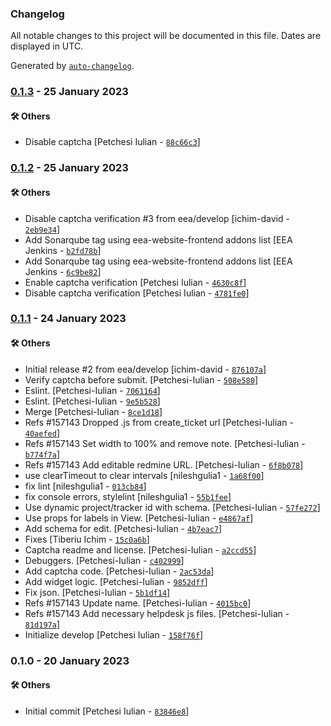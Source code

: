### Changelog

All notable changes to this project will be documented in this file. Dates are displayed in UTC.

Generated by [`auto-changelog`](https://github.com/CookPete/auto-changelog).

### [0.1.3](https://github.com/eea/volto-redmine-helpdesk/compare/0.1.2...0.1.3) - 25 January 2023

#### :hammer_and_wrench: Others

- Disable captcha [Petchesi Iulian - [`88c66c3`](https://github.com/eea/volto-redmine-helpdesk/commit/88c66c3d79b2fe6c2d0ba1245c8fa3415abff4e5)]
### [0.1.2](https://github.com/eea/volto-redmine-helpdesk/compare/0.1.1...0.1.2) - 25 January 2023

#### :hammer_and_wrench: Others

- Disable captcha verification #3 from eea/develop [ichim-david - [`2eb9e34`](https://github.com/eea/volto-redmine-helpdesk/commit/2eb9e3491857adcacb5a6ea0cbb66f3a703b4a24)]
- Add Sonarqube tag using eea-website-frontend addons list [EEA Jenkins - [`b2fd78b`](https://github.com/eea/volto-redmine-helpdesk/commit/b2fd78b039f0e19b45e6cea77e9df13956b1d61b)]
- Add Sonarqube tag using eea-website-frontend addons list [EEA Jenkins - [`6c9be82`](https://github.com/eea/volto-redmine-helpdesk/commit/6c9be8268939c34873c0f15e6ef35357bea7abfe)]
- Enable captcha verification [Petchesi Iulian - [`4630c8f`](https://github.com/eea/volto-redmine-helpdesk/commit/4630c8f1f44bed577138aff0a9cd0235e7bf195c)]
- Disable captcha verification [Petchesi Iulian - [`4781fe0`](https://github.com/eea/volto-redmine-helpdesk/commit/4781fe05816b9ac6d5428e56b21de13c344bfeb2)]
### [0.1.1](https://github.com/eea/volto-redmine-helpdesk/compare/0.1.0...0.1.1) - 24 January 2023

#### :hammer_and_wrench: Others

- Initial release #2 from eea/develop [ichim-david - [`876107a`](https://github.com/eea/volto-redmine-helpdesk/commit/876107a2bce96bb410dea5aa92a3d7847cdf69d6)]
- Verify captcha before submit. [Petchesi-Iulian - [`508e580`](https://github.com/eea/volto-redmine-helpdesk/commit/508e580a611a779af31f1321380923cca5047793)]
- Eslint. [Petchesi-Iulian - [`7061164`](https://github.com/eea/volto-redmine-helpdesk/commit/7061164eff97e587f5219b4222c6be89fc5ed0c6)]
- Eslint. [Petchesi-Iulian - [`9e5b528`](https://github.com/eea/volto-redmine-helpdesk/commit/9e5b528a23a3a416036c67489f99070eafe22f9b)]
- Merge [Petchesi-Iulian - [`8ce1d18`](https://github.com/eea/volto-redmine-helpdesk/commit/8ce1d18b7b8ce5cd57c7e5c900ec8b3f4b0449dd)]
- Refs #157143 Dropped .js from create_ticket url [Petchesi-Iulian - [`40aefed`](https://github.com/eea/volto-redmine-helpdesk/commit/40aefed5acc3a6ac1e9d9c4c92becc618db83d6f)]
- Refs #157143 Set width to 100% and remove note. [Petchesi-Iulian - [`b774f7a`](https://github.com/eea/volto-redmine-helpdesk/commit/b774f7a4b4ed75d04d1b5a69e1503a52ac1f36e9)]
- Refs #157143 Add editable redmine URL. [Petchesi-Iulian - [`6f8b078`](https://github.com/eea/volto-redmine-helpdesk/commit/6f8b0787891050ad352e49350554847805c5d09a)]
- use clearTimeout to clear intervals [nileshgulia1 - [`1a68f00`](https://github.com/eea/volto-redmine-helpdesk/commit/1a68f0088d07d088b0ea3f46d05dfd5d10f5e186)]
- fix lint [nileshgulia1 - [`013cb84`](https://github.com/eea/volto-redmine-helpdesk/commit/013cb84f8be4f75f9f3b61a480135ec9ca5d8072)]
- fix console errors, stylelint [nileshgulia1 - [`55b1fee`](https://github.com/eea/volto-redmine-helpdesk/commit/55b1feecb5e75f12715cc8698a3eff9852c11e6c)]
- Use dynamic project/tracker id with schema. [Petchesi-Iulian - [`57fe272`](https://github.com/eea/volto-redmine-helpdesk/commit/57fe272d3001b0718f377943e5206e0026e459f5)]
- Use props for labels in View. [Petchesi-Iulian - [`e4867af`](https://github.com/eea/volto-redmine-helpdesk/commit/e4867af7d59baaf9f1474b25c82a38a6b3975afd)]
- Add schema for edit. [Petchesi-Iulian - [`4b7eac7`](https://github.com/eea/volto-redmine-helpdesk/commit/4b7eac78908098aeed08fe877d33b2db20c359c1)]
- Fixes [Tiberiu Ichim - [`15c0a6b`](https://github.com/eea/volto-redmine-helpdesk/commit/15c0a6b5912a37831a914433a8861d2c600bef44)]
- Captcha readme and license. [Petchesi-Iulian - [`a2ccd55`](https://github.com/eea/volto-redmine-helpdesk/commit/a2ccd559ebab2248e4653c097e4ee51551ede2ee)]
- Debuggers. [Petchesi-Iulian - [`c402999`](https://github.com/eea/volto-redmine-helpdesk/commit/c40299985383c04b06105cda7fd162dee3916cfa)]
- Add captcha code. [Petchesi-Iulian - [`2ac53da`](https://github.com/eea/volto-redmine-helpdesk/commit/2ac53dada55a113c5aa0e4f8413785f894acf210)]
- Add widget logic. [Petchesi-Iulian - [`9852dff`](https://github.com/eea/volto-redmine-helpdesk/commit/9852dff7a2347bae9730aeb493b6d0102d161dad)]
- Fix json. [Petchesi-Iulian - [`5b1df14`](https://github.com/eea/volto-redmine-helpdesk/commit/5b1df14f692cfd0747c45634e28d6231a67652c7)]
- Refs #157143 Update name. [Petchesi-Iulian - [`4015bc0`](https://github.com/eea/volto-redmine-helpdesk/commit/4015bc0a8d8a5968e1f84dd23e4aa0f360a21786)]
- Refs #157143 Add necessary helpdesk js files. [Petchesi-Iulian - [`81d197a`](https://github.com/eea/volto-redmine-helpdesk/commit/81d197adfb6216e833bf1b13b9b70b63facbb514)]
- Initialize develop [Petchesi Iulian - [`158f76f`](https://github.com/eea/volto-redmine-helpdesk/commit/158f76fd231964743f009550b150171aac7dac83)]
### 0.1.0 - 20 January 2023

#### :hammer_and_wrench: Others

- Initial commit [Petchesi Iulian - [`83846e8`](https://github.com/eea/volto-redmine-helpdesk/commit/83846e8c50208c9fa406c58a0cd3e0e7f47cd64f)]
